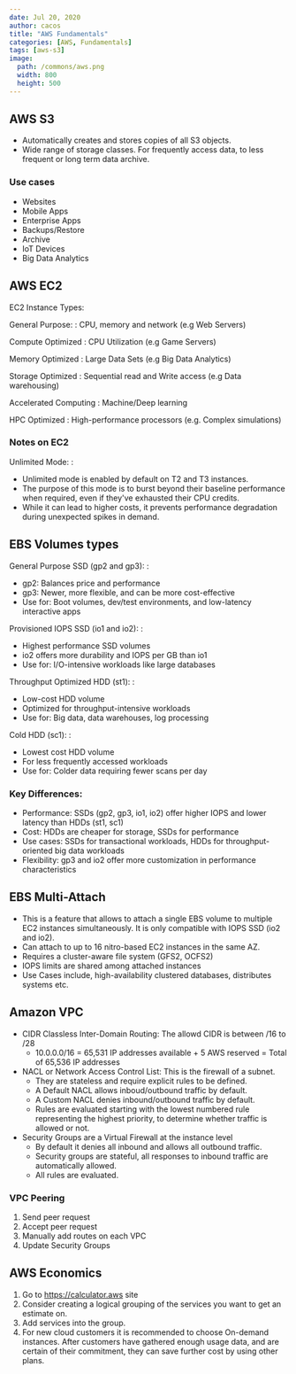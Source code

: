 ```yaml
---
date: Jul 20, 2020
author: cacos
title: "AWS Fundamentals"
categories: [AWS, Fundamentals]
tags: [aws-s3]
image:
  path: /commons/aws.png
  width: 800
  height: 500
---
```


## AWS S3

- Automatically creates and stores copies of all S3 objects.
- Wide range of storage classes. For frequently access data, to less frequent or long term data archive. 

### Use cases

- Websites
- Mobile Apps
- Enterprise Apps
- Backups/Restore
- Archive
- IoT Devices
- Big Data Analytics

## AWS EC2

EC2 Instance Types:

General Purpose:
  : CPU, memory and network (e.g Web Servers)

Compute Optimized
  : CPU Utilization (e.g Game Servers)

Memory Optimized
  : Large Data Sets (e.g Big Data Analytics)

Storage Optimized
  : Sequential read and Write access (e.g Data warehousing)

Accelerated Computing
  : Machine/Deep learning

HPC Optimized
  : High-performance processors (e.g. Complex simulations)

### Notes on EC2

Unlimited Mode:
  : 
  - Unlimited mode is enabled by default on T2 and T3 instances. 
  - The purpose of this mode is to burst beyond their baseline performance when required, even if they've exhausted their CPU credits. 
  - While it can lead to higher costs, it prevents performance degradation during unexpected spikes in demand.

## EBS Volumes types

General Purpose SSD (gp2 and gp3):
  : 
  - gp2: Balances price and performance
  - gp3: Newer, more flexible, and can be more cost-effective
  - Use for: Boot volumes, dev/test environments, and low-latency interactive apps

Provisioned IOPS SSD (io1 and io2):
  : 
  - Highest performance SSD volumes
  - io2 offers more durability and IOPS per GB than io1
  - Use for: I/O-intensive workloads like large databases

Throughput Optimized HDD (st1):
  : 
  - Low-cost HDD volume
  - Optimized for throughput-intensive workloads
  - Use for: Big data, data warehouses, log processing

Cold HDD (sc1):
  : 
  - Lowest cost HDD volume
  - For less frequently accessed workloads
  - Use for: Colder data requiring fewer scans per day

### Key Differences:

- Performance: SSDs (gp2, gp3, io1, io2) offer higher IOPS and lower latency than HDDs (st1, sc1)
- Cost: HDDs are cheaper for storage, SSDs for performance
- Use cases: SSDs for transactional workloads, HDDs for throughput-oriented big data workloads
- Flexibility: gp3 and io2 offer more customization in performance characteristics

## EBS Multi-Attach

- This is a feature that allows to attach a single EBS volume to multiple EC2 instances simultaneously. It is only compatible with IOPS SSD (io2 and io2).
- Can attach to up to 16 nitro-based EC2 instances in the same AZ.
- Requires a cluster-aware file system (GFS2, OCFS2)
- IOPS limits are shared among attached instances
- Use Cases include, high-availability clustered databases, distributes systems etc. 

## Amazon VPC

- CIDR Classless Inter-Domain Routing: The allowd CIDR is between /16 to /28
  - 10.0.0.0/16 = 65,531 IP addresses available + 5 AWS reserved = Total of 65,536 IP addresses
- NACL or Network Access Control List: This is the firewall of a subnet. 
  - They are stateless and require explicit rules to be defined. 
  - A Default NACL allows inboud/outbound traffic by default.
  - A Custom NACL denies inbound/outbound traffic by default.
  - Rules are evaluated starting with the lowest numbered rule representing the highest priority, to determine whether traffic is allowed or not. 
- Security Groups are a Virtual Firewall at the instance level
  - By default it denies all inbound and allows all outbound traffic.
  - Security groups are stateful, all responses to inbound traffic are automatically allowed. 
  - All rules are evaluated. 

### VPC Peering

1. Send peer request
2. Accept peer request
3. Manually add routes on each VPC
4. Update Security Groups


## AWS Economics

1. Go to https://calculator.aws site
2. Consider creating a logical grouping of the services you want to get an estimate on.
3. Add services into the group.
4. For new cloud customers it is recommended to choose On-demand instances. After customers have gathered enough usage data, and are certain of their commitment, they can save further cost by using other plans.
